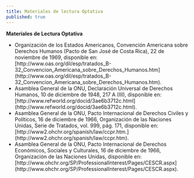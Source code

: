 ```yaml
---
title: Materiales de lectura Optativa
published: true
---
```



**Materiales de Lectura Optativa**
<ul><li> Organización de los Estados Americanos, Convención Americana sobre Derechos Humanos (Pacto de San José de Costa Rica), 22 de noviembre de 1969, disponible en: [http://www.oas.org/dil/esp/tratados_B-32_Convencion_Americana_sobre_Derechos_Humanos.htm](http://www.oas.org/dil/esp/tratados_B-32_Convencion_Americana_sobre_Derechos_Humanos.htm). 
<li> Asamblea General de la ONU, Declaración Universal de Derechos Humanos, 10 de diciembre de 1948, 217 A (III), disponible en:  [http://www.refworld.org/docid/3ae6b3712c.html](http://www.refworld.org/docid/3ae6b3712c.html).
<li> Asamblea General de la ONU, Pacto Internacional de Derechos Civiles y Políticos, 16 de diciembre de 1966, Organización de las Naciones Unidas, Serie de Tratados, vol. 999, pág. 171, disponible en: [http://www2.ohchr.org/spanish/law/ccpr.htm.](http://www2.ohchr.org/spanish/law/ccpr.htm).
<li> Asamblea General de la ONU, Pacto Internacional de Derechos Económicos, Sociales y Culturales, 16 de diciembre de 1966, Organización de las Naciones Unidas, disponible en: [http://www.ohchr.org/SP/ProfessionalInterest/Pages/CESCR.aspx](http://www.ohchr.org/SP/ProfessionalInterest/Pages/CESCR.aspx). 
</ul>
